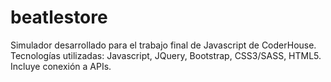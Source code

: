 # beatlestore
Simulador desarrollado para el trabajo final de Javascript de CoderHouse.
Tecnologías utilizadas: Javascript, JQuery, Bootstrap, CSS3/SASS, HTML5. Incluye conexión a APIs.
